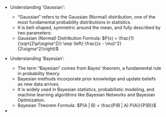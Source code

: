 - Understanding 'Gaussian':
  - “Gaussian” refers to the Gaussian (Normal) distribution, one of the most fundamental probability distributions in statistics.
  - It is bell-shaped, symmetric around the mean, and fully described by two parameters:
  - Gaussian (Normal) Distribution Formula: $P(x) = \frac{1}{\sqrt{2\pi\sigma^2}} \exp \left(-\frac{(x - \mu)^2}{2\sigma^2}\right)$

- Understanding ‘Bayesian’:
  - The term “Bayesian” comes from Bayes’ theorem, a fundamental rule in probability theory.
  - Bayesian methods incorporate prior knowledge and update beliefs as new data arrives.
  - It is widely used in Bayesian statistics, probabilistic modeling, and machine learning algorithms like Bayesian Networks and Bayesian Optimization.
  - Bayesian Theorem Formula: $P(A | B) = \frac{P(B | A) P(A)}{P(B)}$

- 